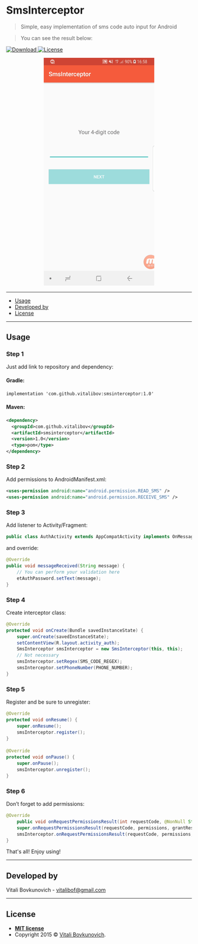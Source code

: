 # SmsInterceptor

> Simple, easy implementation of sms code auto input for Android

> You can see the result below:

[ ![Download](https://api.bintray.com/packages/vitalibov/maven/smsinterceptor/images/download.svg) ](https://bintray.com/vitalibov/maven/smsinterceptor/_latestVersion)
[![License](http://img.shields.io/:license-mit-blue.svg)](http://doge.mit-license.org)

<p align="center">
  <img src="https://github.com/VitaliBov/SmsInterceptor/blob/master/sample.gif" width="300"/>
</p>

---

- [Usage](#usage)
- [Developed by](#developed-by)
- [License](#license)

---

## Usage

### Step 1
Just add link to repository and dependency:

#### Gradle:
```xml
implementation 'com.github.vitalibov:smsinterceptor:1.0'
```
#### Maven: 
```xml
<dependency>
  <groupId>com.github.vitalibov</groupId>
  <artifactId>smsinterceptor</artifactId>
  <version>1.0</version>
  <type>pom</type>
</dependency>
```

### Step 2
Add permissions to AndroidManifest.xml:

```xml
<uses-permission android:name="android.permission.READ_SMS" />
<uses-permission android:name="android.permission.RECEIVE_SMS" />
```

### Step 3
Add listener to Activity/Fragment:

```java
public class AuthActivity extends AppCompatActivity implements OnMessageListener
```

and override:
```java
@Override
public void messageReceived(String message) {
    // You can perform your validation here
    etAuthPassword.setText(message);
}
```

### Step 4
Create interceptor class:

```java
@Override
protected void onCreate(Bundle savedInstanceState) {
    super.onCreate(savedInstanceState);
    setContentView(R.layout.activity_auth);
    SmsInterceptor smsInterceptor = new SmsInterceptor(this, this);
    // Not necessary
    smsInterceptor.setRegex(SMS_CODE_REGEX);
    smsInterceptor.setPhoneNumber(PHONE_NUMBER);
}
```

### Step 5
Register and be sure to unregister:

```java
@Override
protected void onResume() {
    super.onResume();
    smsInterceptor.register();
}

@Override
protected void onPause() {
    super.onPause();
    smsInterceptor.unregister();
}
```

### Step 6
Don’t forget to add permissions:

```java
@Override
    public void onRequestPermissionsResult(int requestCode, @NonNull String[] permissions, @NonNull int[] grantResults) {
    super.onRequestPermissionsResult(requestCode, permissions, grantResults);
    smsInterceptor.onRequestPermissionsResult(requestCode, permissions, grantResults);
}
```

That's all! Enjoy using!

---

## Developed by

Vitali Bovkunovich - vitalibof@gmail.com

---

## License

- **[MIT license](https://github.com/VitaliBov/SmsInterceptor/blob/master/LICENSE)**
- Copyright 2015 © <a href="https://github.com/VitaliBov" target="_blank">Vitali Bovkunovich</a>.
